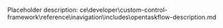 Placeholder description: ce\developer\custom-control-framework\reference\inavigation\includes\opentaskflow-description.md